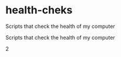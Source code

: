# health-cheks
Scripts that check the health of my computer

Scripts that check the health of my computer

2
